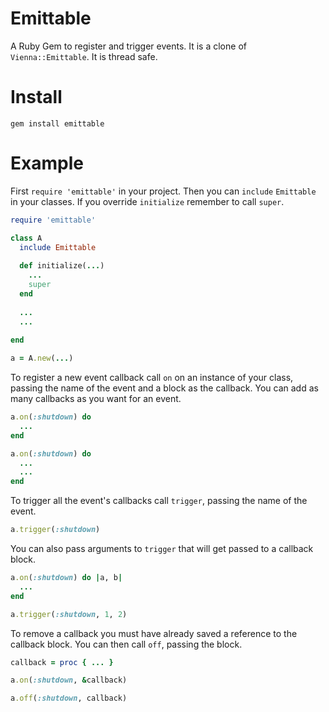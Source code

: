 # Emittable
A Ruby Gem to register and trigger events. It is a clone of `Vienna::Emittable`. It is thread safe.

# Install
`gem install emittable`

# Example
First `require 'emittable'` in your project. Then you can `include` `Emittable` in your classes. If you override `initialize` remember to call `super`.
```ruby
require 'emittable'

class A
  include Emittable
  
  def initialize(...)
    ...
    super
  end
  
  ...
  ...
  
end

a = A.new(...)
```

To register a new event callback call `on` on an instance of your class, passing the name of the event and a block as the callback. You can add as many callbacks as you want for an event.
```ruby
a.on(:shutdown) do
  ...
end

a.on(:shutdown) do
  ...
  ...
end
```

To trigger all the event's callbacks call `trigger`, passing the name of the event.
```ruby
a.trigger(:shutdown)
```

You can also pass arguments to `trigger` that will get passed to a callback block.
```ruby
a.on(:shutdown) do |a, b|
  ...
end

a.trigger(:shutdown, 1, 2)
```

To remove a callback you must have already saved a reference to the callback block. You can then call `off`, passing the block.
```ruby
callback = proc { ... }

a.on(:shutdown, &callback)

a.off(:shutdown, callback)
```
